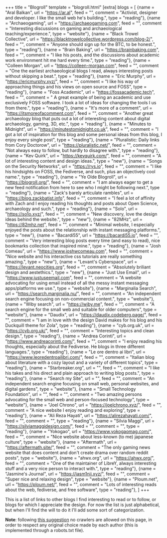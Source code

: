 +++
title = "Blogroll"
template = "blogroll.html"
[extra]
blogs = [
    {name = "Aral Balkan", url = "https://ar.al", feed = "", comment = "Activist, designer and developer. I like the small web he's building.", type = "reading"},
    {name = "Archaeogaming", url = "https://archaeogaming.com", feed = "", comment = "Interesting discussions on gaming and archaeological teaching/experience.", type = "website"},
    {name = "Black Trowel Collective", url = "https://blacktrowelcollective.wordpress.com/blog-2/", feed = "", comment = "Anyone should sign up for the BTC, to be honest.", type = "reading"},
    {name = "Brain Baking", url = "https://brainbaking.com", feed = "", comment = "I like his posts, and the discussions about academic work environment hit me hard every time.", type = "reading"},
    {name = "Colleen Morgan", url = "https://colleen-morgan.com", feed = "", comment = "One the earliest archaeological blogs I read, always interesting posts without skipping a beat.", type = "reading"},
    {name = "Eric Murphy", url = "https://ericmurphy.xyz/", feed = "", comment = "I like his way of approaching things and his views on open source and FOSS", type = "reading"},
    {name = "Foss Academic", url = "https://fossacademic.tech", feed = "", comment = " A great example of being an academic and use exclusively FOSS software. I took a lot of ideas for changing the tools I us from there.", type = "reading"},
    {name = "It's more of a comment", url = "https://itsmoreofacomment.com", feed = "", comment = "Another great archaeology blog that puts out a lot of interesting content about digital archaeology, gaming, 3D, etc.", type = "reading"},
    {name = "Minutes to Midnight", url = "https://minutestomidnight.co.uk", feed = "", comment = "I got a lot of inspiration for this blog and some personal ideas from this blog, I enjoy every single post", type = "reading"},
    {name = "Pluralistic: Daily links from Cory Doctorow", url = "https://pluralistic.net/", feed = "", comment = "Not always easy to follow, but hardly to disagree with.", type = "reading"},
    {name = "Kev Quirk", url = "https://kevquirk.com/", feed = "", comment = "A lot of interesting content and design ideas.", type = "new"},
    {name = "Songs on the Security Networks", url = "https://rys.io", feed = "", comment = "I like his hindsights on FOSS, the Fediverse, and such, plus an objectively cool name.", type = "reading"},
    {name = "Ye Olde Blogroll", url = "https://blogroll.org/", feed = "", comment = "I am always eager to get a new feed notification from here to see who I might be following next.", type = "reading"},
    {name = "Zack's barely articulate rambles", url = "https://blog.zackbatist.info", feed = "", comment = "I feel a lot of affinity with Zach and I enjoy reading his thoughts and posts about Open Science, archaeology and such.", type = "reading"},
    {name = "Solo", url = "https://so1o.xyz/", feed = "", comment = "New discovery, love the design ideas behind the website.", type = "new"},
    {name = "82MHz", url = "https://82mhz.net", feed = "", comment = "Minimal website, I especially enjoyed the posts about the relationship with instant messaging platforms.", type = "new"},
    {name = "Bacardi55", url = "https://bacardi55.io", feed = "", comment = "Very interesting blog posts every time (and easy to read), nice bookmarks collection that inspired mine.", type = "reading"},
    {name = "Josh Comeau", url = "https://www.joshwcomeau.com", feed = "", comment = "Nice website and his interactive css tutorials are really something amazing.", type = "new"},
    {name = "Levant's Cyberspace", url = "https://levant.neocities.org", feed = "", comment = "Absolutely briliant design and aestethics.", type = "new"},
    {name = "Just Use Email", url = "https://www.justuseemail.com", feed = "", comment = "A website advocating for using email instead of all the messy instant messaging apps/platforms we use.", type = "website"},
    {name = "Marginalia Search", url = "https://search.marginalia.nu/", feed = "", comment = "An independent search engine focusing on non-commercial content.", type = "website"},
    {name = "Wiby search", url = "https://wiby.me", feed = "", comment = "A search engine for the small web and suitable for older computers", type = "website"},
    {name = "Daudix", url = "https://daudix.codeberg.page/", feed = "", comment = "I am in love with the design David makes for his blog and his Duckquill theme for Zola", type = "reading"},
    {name = "cyb.org.uk", url = "https://cyb.org.uk/", feed = "", comment = "Interesting topics and clean design.", type = "reading"},
    {name = "Andrea Corinti", url = "https://www.andreacorinti.com/", feed = "", comment = "I enjoy reading his thoughts, especially about the Fediverse. He blogs in three different languages.", type = "reading"},
    {name = "Le ore dentro ai libri", url = "https://www.leoredentroailibri.com/", feed = "", comment = "Italian blog about literature with a cozy layout and a variety of different topics", type = "reading"},
    {name = "Starbreaker.org", url = "", feed = "", comment = "I like his takes and his direct and plain approach to writing blog posts.", type = "reading"},
    {name = "Search my Site", url = "", feed = "", comment = "An independent search engine focusing on small web, personal websites, and digital gardens", type = "website"},
    {name = "Small Technology Foundation", url = "", feed = "", comment = "Two amazing persons advocating for the small web and person-focused technology", type = "website"},
    {name = "Joel Chrono", url = "https://joelchrono.xyz/", feed = "", comment = "A nice website I enjoy reading and exploring", type = "reading"},
    {name = "Ali Reza Hayati", url = "https://alirezahayati.com/", feed = "", comment = "", type = "reading"},
    {name = "Silvia Maggi", url = "https://silviamaggidesign.com/", feed = "", comment = "", type = "reading"},
    {name = "Yokogao", url = "https://www.yokogaomag.com/", feed = "", comment = "Nice website about less-known (to me) japanese culture", type = "website"},
    {name = "Aftermath", url = "https://aftermath.site/", feed = "", comment = "The only gaming news website that does content and don't create drama over random reddit posts", type = "website"},
    {name = "ahwx.org", url = "https://ahwx.org/", feed = "", comment = "One of the maintainer of LibreY, always interesting stuff and a very nice person to interact with.", type = "reading"},
    {name = "Jasmine's Journal", url = "https://jasm1nii.xyz/", feed = "", comment = "Super nice and relaxing design", type = "website"},
    {name = "Ploum.net", url = "https://ploum.net/", feed = "", comment = "Lots of interesting reads about the web, fediverse, and free software", type = "reading"},
]
+++

This is a list of links to other blogs I find interesting to read or to follow, or blogs for which I appreciate the design. For now the list is just alphabetical, but when I'll find the will to do it I'll add some sort of categorization.

**Note**: following [this suggestion](https://starbreaker.org/links/) no crawlers are allowed on this page, in order to respect any original choice made by each author (this is implemented through a robots.txt file).
